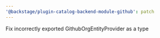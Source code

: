 ```yaml
---
'@backstage/plugin-catalog-backend-module-github': patch
---
```


Fix incorrectly exported GithubOrgEntityProvider as a type
